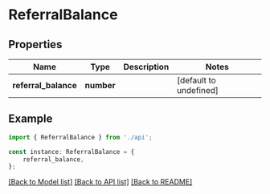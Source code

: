 # ReferralBalance


## Properties

Name | Type | Description | Notes
------------ | ------------- | ------------- | -------------
**referral_balance** | **number** |  | [default to undefined]

## Example

```typescript
import { ReferralBalance } from './api';

const instance: ReferralBalance = {
    referral_balance,
};
```

[[Back to Model list]](../README.md#documentation-for-models) [[Back to API list]](../README.md#documentation-for-api-endpoints) [[Back to README]](../README.md)

